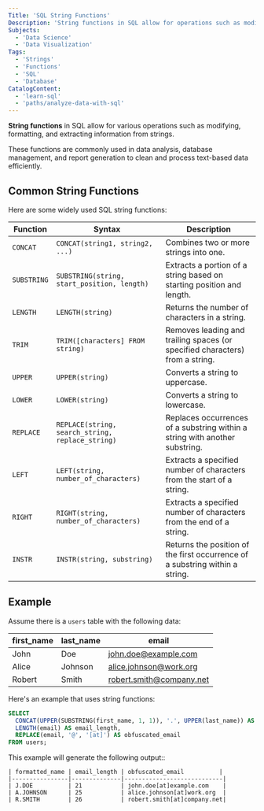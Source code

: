 ```yaml
---
Title: 'SQL String Functions'
Description: 'String functions in SQL allow for operations such as modifying, formatting, and extracting information from strings.'
Subjects:
  - 'Data Science'
  - 'Data Visualization'
Tags:
  - 'Strings'
  - 'Functions'
  - 'SQL'
  - 'Database'
CatalogContent:
  - 'learn-sql'
  - 'paths/analyze-data-with-sql'
---
```


**String functions** in SQL allow for various operations such as modifying, formatting, and extracting information from strings.

These functions are commonly used in data analysis, database management, and report generation to clean and process text-based data efficiently.

## Common String Functions

Here are some widely used SQL string functions:

| **Function** | **Syntax**                                       | **Description**                                                              |
| ------------ | ------------------------------------------------ | ---------------------------------------------------------------------------- |
| `CONCAT`     | `CONCAT(string1, string2, ...)`                  | Combines two or more strings into one.                                       |
| `SUBSTRING`  | `SUBSTRING(string, start_position, length)`      | Extracts a portion of a string based on starting position and length.        |
| `LENGTH`     | `LENGTH(string)`                                 | Returns the number of characters in a string.                                |
| `TRIM`       | `TRIM([characters] FROM string)`                 | Removes leading and trailing spaces (or specified characters) from a string. |
| `UPPER`      | `UPPER(string)`                                  | Converts a string to uppercase.                                              |
| `LOWER`      | `LOWER(string)`                                  | Converts a string to lowercase.                                              |
| `REPLACE`    | `REPLACE(string, search_string, replace_string)` | Replaces occurrences of a substring within a string with another substring.  |
| `LEFT`       | `LEFT(string, number_of_characters)`             | Extracts a specified number of characters from the start of a string.        |
| `RIGHT`      | `RIGHT(string, number_of_characters)`            | Extracts a specified number of characters from the end of a string.          |
| `INSTR`      | `INSTR(string, substring)`                       | Returns the position of the first occurrence of a substring within a string. |

## Example

Assume there is a `users` table with the following data:

| first_name | last_name | email                    |
| ---------- | --------- | ------------------------ |
| John       | Doe       | john.doe@example.com     |
| Alice      | Johnson   | alice.johnson@work.org   |
| Robert     | Smith     | robert.smith@company.net |

Here's an example that uses string functions:

```sql
SELECT
  CONCAT(UPPER(SUBSTRING(first_name, 1, 1)), '.', UPPER(last_name)) AS formatted_name,
  LENGTH(email) AS email_length,
  REPLACE(email, '@', '[at]') AS obfuscated_email
FROM users;
```

This example will generate the following output::

```shell
| formatted_name | email_length | obfuscated_email          |
|----------------|--------------|----------------------------|
| J.DOE          | 21           | john.doe[at]example.com    |
| A.JOHNSON      | 25           | alice.johnson[at]work.org  |
| R.SMITH        | 26           | robert.smith[at]company.net|
```
